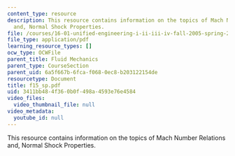 ```yaml
---
content_type: resource
description: This resource contains information on the topics of Mach Number Relations
  and, Normal Shock Properties.
file: /courses/16-01-unified-engineering-i-ii-iii-iv-fall-2005-spring-2006/3411bb484f360b0f498a4593e76e4584_f15_sp.pdf
file_type: application/pdf
learning_resource_types: []
ocw_type: OCWFile
parent_title: Fluid Mechanics
parent_type: CourseSection
parent_uid: 6a5f667b-6fca-f068-0ec8-b203122154de
resourcetype: Document
title: f15_sp.pdf
uid: 3411bb48-4f36-0b0f-498a-4593e76e4584
video_files:
  video_thumbnail_file: null
video_metadata:
  youtube_id: null
---
```

This resource contains information on the topics of Mach Number Relations and, Normal Shock Properties.

